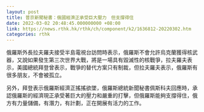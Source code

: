 ```yaml
---
layout: post
title: 普京新聞秘書：俄國經濟正承受巨大壓力　但支撐得住
date: 2022-03-02 20:48:45.000000000 +08:00
link: https://news.rthk.hk/rthk/ch/component/k2/1636812-20220302.htm
categories: rthk
---
```


俄羅斯外長拉夫羅夫接受半島電視台訪問時表示，俄羅斯不會允許烏克蘭獲得核武器，又說如果發生第三次世界大戰，將是一場具有毀滅性的核戰爭，拉夫羅夫表示，美國總統拜登曾表示，戰爭的替代方案只有制裁，但拉夫羅夫表示，俄羅斯有很多朋友，不會被孤立。

另外，拜登表示俄羅斯經濟正搖搖欲墜，俄羅斯總統新聞秘書佩斯科夫回應時，承認俄羅斯的經濟現正承受著巨大的壓力和嚴重的打擊，但俄羅斯能夠支撐得住，俄方有力量儲備，有潛力，有計劃，正在開展有活力的工作。
